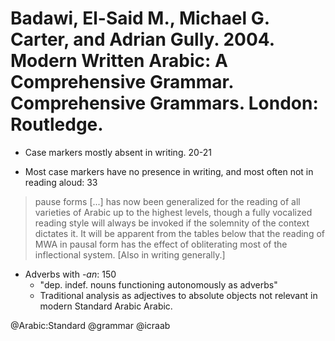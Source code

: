 # Badawi, El-Said M., Michael G. Carter, and Adrian Gully. 2004. Modern Written Arabic: A Comprehensive Grammar. Comprehensive Grammars. London: Routledge.

- Case markers mostly absent in writing. 20-21

- Most case markers have no presence in writing, and most often not in reading aloud: 33

> pause forms [...] has now been generalized for the reading of all varieties of Arabic up to the highest levels, though a fully vocalized reading style will always be invoked if the solemnity of the context dictates it. It will be apparent from the tables below that the reading of MWA in pausal form has the effect of obliterating most of the inflectional system. [Also in writing generally.]

- Adverbs with *-an*: 150
  - "dep. indef. nouns functioning autonomously as adverbs"
  - Traditional analysis as adjectives to absolute objects not relevant in modern Standard Arabic Arabic.

@Arabic:Standard
@grammar
@icraab
